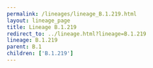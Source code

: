 ```yaml
---
permalink: /lineages/lineage_B.1.219.html
layout: lineage_page
title: Lineage B.1.219
redirect_to: ../lineage.html?lineage=B.1.219
lineage: B.1.219
parent: B.1
children: ['B.1.219']
---
```

